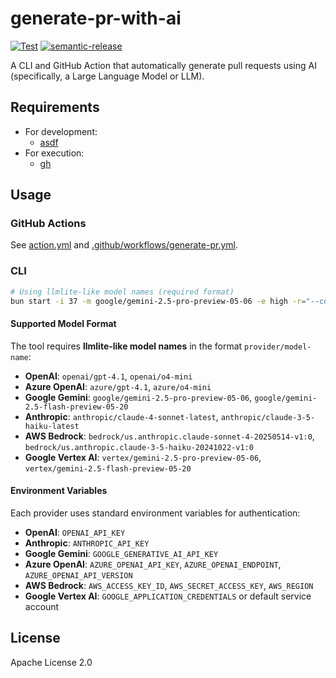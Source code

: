 # generate-pr-with-ai

[![Test](https://github.com/WillBooster/generate-pr-with-ai/actions/workflows/test.yml/badge.svg)](https://github.com/WillBooster/generate-pr-with-ai/actions/workflows/test.yml)
[![semantic-release](https://img.shields.io/badge/%20%20%F0%9F%93%A6%F0%9F%9A%80-semantic--release-e10079.svg)](https://github.com/semantic-release/semantic-release)

A CLI and GitHub Action that automatically generate pull requests using AI (specifically, a Large Language Model or LLM).

## Requirements

- For development:
  - [asdf](https://asdf-vm.com/)
- For execution:
  - [gh](https://github.com/cli/cli)

## Usage

### GitHub Actions

See [action.yml](action.yml) and [.github/workflows/generate-pr.yml](.github/workflows/generate-pr.yml).

### CLI

```sh
# Using llmlite-like model names (required format)
bun start -i 37 -m google/gemini-2.5-pro-preview-05-06 -e high -r="--compress --remove-empty-lines --include 'src/**/*.ts'" -a="--model gemini/gemini-2.5-pro-preview-05-06 --edit-format diff-fenced --test-cmd='yarn check-for-ai' --auto-test --chat-language English"
```

#### Supported Model Format

The tool requires **llmlite-like model names** in the format `provider/model-name`:

- **OpenAI**: `openai/gpt-4.1`, `openai/o4-mini`
- **Azure OpenAI**: `azure/gpt-4.1`, `azure/o4-mini`
- **Google Gemini**: `google/gemini-2.5-pro-preview-05-06`, `google/gemini-2.5-flash-preview-05-20`
- **Anthropic**: `anthropic/claude-4-sonnet-latest`, `anthropic/claude-3-5-haiku-latest`
- **AWS Bedrock**: `bedrock/us.anthropic.claude-sonnet-4-20250514-v1:0`, `bedrock/us.anthropic.claude-3-5-haiku-20241022-v1:0`
- **Google Vertex AI**: `vertex/gemini-2.5-pro-preview-05-06`, `vertex/gemini-2.5-flash-preview-05-20`

#### Environment Variables

Each provider uses standard environment variables for authentication:

- **OpenAI**: `OPENAI_API_KEY`
- **Anthropic**: `ANTHROPIC_API_KEY`
- **Google Gemini**: `GOOGLE_GENERATIVE_AI_API_KEY`
- **Azure OpenAI**: `AZURE_OPENAI_API_KEY`, `AZURE_OPENAI_ENDPOINT`, `AZURE_OPENAI_API_VERSION`
- **AWS Bedrock**: `AWS_ACCESS_KEY_ID`, `AWS_SECRET_ACCESS_KEY`, `AWS_REGION`
- **Google Vertex AI**: `GOOGLE_APPLICATION_CREDENTIALS` or default service account

## License

Apache License 2.0
